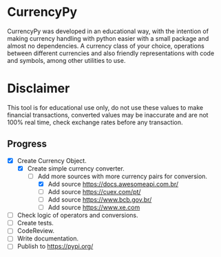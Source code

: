 # CurrencyPy
CurrencyPy was developed in an educational way, with the intention of making currency handling with python easier with a small package and almost no dependencies. A currency class of your choice, operations between different currencies and also friendly representations with code and symbols, among other utilities to use.

# Disclaimer
This tool is for educational use only, do not use these values to make financial transactions, converted values may be inaccurate and are not 100% real time, check exchange rates before any transaction.

## Progress
- [x] Create Currency Object.
  - [x] Create simple currency converter.
    - [ ] Add more sources with more currency pairs for conversion.
      - [x] Add source https://docs.awesomeapi.com.br/ 
      - [ ] Add source https://cuex.com/pt/
      - [ ] Add source https://www.bcb.gov.br/
      - [ ] Add source https://www.xe.com
- [ ] Check logic of operators and conversions.
- [ ] Create tests.
- [ ] CodeReview.
- [ ] Write documentation.
- [ ] Publish to https://pypi.org/
